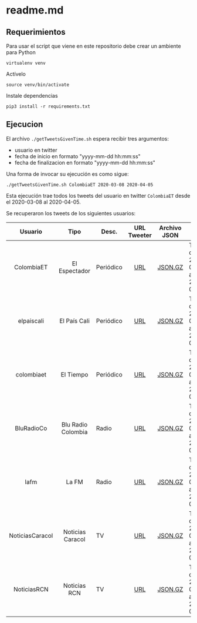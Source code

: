 # readme.md

## Requerimientos

Para usar el script que viene en este repositorio debe crear un ambiente para Python

```
virtualenv venv
```

Actívelo

```
source venv/bin/activate
```

Instale dependencias

```
pip3 install -r requirements.txt
```

## Ejecucion

El archivo `./getTweetsGivenTime.sh` espera recibir tres argumentos:

 * usuario en twitter
 * fecha de inicio en formato "yyyy-mm-dd hh:mm:ss"
 * fecha de finalizacion en formato "yyyy-mm-dd hh:mm:ss"

Una forma de invocar su ejecución es como sigue:

```
./getTweetsGivenTime.sh ColombiaET 2020-03-08 2020-04-05
```

Esta ejecución trae todos los tweets del usuario en twitter `ColombiaET` desde el 2020-03-08 al 2020-04-05.

Se recuperaron los tweets de los siguientes usuarios:

| Usuario | Tipo | Desc. | URL Tweeter | Archivo JSON | Corta Desc. |
|:-:|:-:|---|:-:|:-:|---|
| ColombiaET | El Espectador | Periódico | [URL](https://twitter.com/elespectador) | [JSON.GZ](Tweets-elespectador-2020-03-08-2020-04-05.json.gz) | Tweets de 2020-03-08 a 2020-04-05 |
| elpaiscali | El País Cali | Periódico | [URL](https://twitter.com/elpaiscali) | [JSON.GZ](Tweets-elpaiscali-2020-03-08-2020-04-05.json.gz)| Tweets de 2020-03-08 a 2020-04-05 |
| colombiaet | El Tiempo | Periódico | [URL](https://twitter.com/colombiaet?lang=en) |[JSON.GZ](Tweets-ColombiaET-2020-03-08-2020-04-05.json.gz) | Tweets de 2020-03-08 a 2020-04-05 |
| BluRadioCo | Blu Radio Colombia | Radio | [URL](https://twitter.com/BluRadioCo) | [JSON.GZ](Tweets-bluradioco-2020-03-08-2020-04-05.json.gz) | Tweets de 2020-03-08 a 2020-04-05 |
| lafm | La FM | Radio | [URL](https://twitter.com/lafm) | [JSON.GZ](Tweets-lafm-2020-03-08-2020-04-05.json.gz) | Tweets de 2020-03-08 a 2020-04-05 |
| NoticiasCaracol | Noticias Caracol | TV | [URL](https://twitter.com/NoticiasCaracol) | [JSON.GZ](Tweets-NoticiasCaracol-2020-03-08-2020-04-05.json.gz) | Tweets de 2020-03-08 a 2020-04-05 |
| NoticiasRCN | Noticias RCN | TV | [URL](https://twitter.com/NoticiasRCN) | [JSON.GZ](Tweets-NoticiasRCN-2020-03-08-2020-04-05.json.gz) | Tweets de 2020-03-08 a 2020-04-05 |
